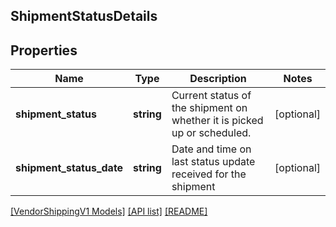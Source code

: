 ## ShipmentStatusDetails

## Properties

Name | Type | Description | Notes
------------ | ------------- | ------------- | -------------
**shipment_status** | **string** | Current status of the shipment on whether it is picked up or scheduled. | [optional]
**shipment_status_date** | **string** | Date and time on last status update received for the shipment | [optional]

[[VendorShippingV1 Models]](../) [[API list]](../../Api) [[README]](../../../README.md)
